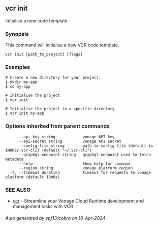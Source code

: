 ## vcr init

Initialise a new code template

### Synopsis

This command will initialise a new VCR code template.


```
vcr init [path_to_project] [flags]
```

### Examples

```
# Create a new directory for your project.
$ mkdir my-app
$ cd my-app

# Initialise the project
$ vcr init
		
# Initialise the project in a specific directory
$ vcr init my-app

```

### Options inherited from parent commands

```
      --api-key string            vonage API key
      --api-secret string         vonage API secret
      --config-file string        path to config file (default is $HOME/.vcr-cli) (default "~/.vcr-cli")
      --graphql-endpoint string   graphql endpoint used to fetch metadata
      --help                      Show help for command
      --region string             vonage platform region
  -t, --timeout duration          timeout for requests to vonage platform (default 10m0s)
```

### SEE ALSO

* [vcr](vcr.md)	 - Streamline your Vonage Cloud Runtime development and management tasks with VCR

###### Auto generated by spf13/cobra on 10-Apr-2024
